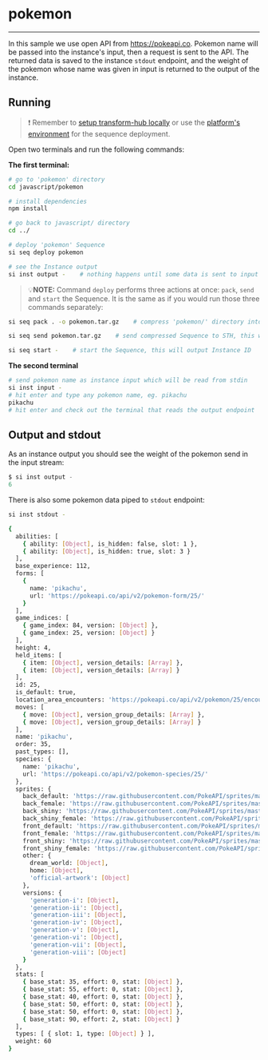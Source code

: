 # pokemon

___

In this sample we use open API from <https://pokeapi.co>. Pokemon name will be passed into the instance's input, then a request is sent to the API. The returned data is saved to the instance `stdout` endpoint, and the weight of the pokemon whose name was given in input is returned to the output of the instance.

## Running

> ❗ Remember to [setup transform-hub locally](https://docs.scramjet.org/transform-hub/installation) or use the [platform's environment](https://docs.scramjet.org/platform/get-started/) for the sequence deployment.

Open two terminals and run the following commands:

**The first terminal:**

```bash
# go to 'pokemon' directory
cd javascript/pokemon

# install dependencies
npm install

# go back to javascript/ directory
cd ../

# deploy 'pokemon' Sequence
si seq deploy pokemon

# see the Instance output
si inst output -    # nothing happens until some data is sent to input
```

> 💡**NOTE:** Command `deploy` performs three actions at once: `pack`, `send` and `start` the Sequence. It is the same as if you would run those three commands separately:

```bash
si seq pack . -o pokemon.tar.gz    # compress 'pokemon/' directory into file named 'pokemon.tar.gz'

si seq send pokemon.tar.gz    # send compressed Sequence to STH, this will output Sequence ID

si seq start -    # start the Sequence, this will output Instance ID
```

**The second terminal**

```bash
# send pokemon name as instance input which will be read from stdin
si inst input -
# hit enter and type any pokemon name, eg. pikachu
pikachu
# hit enter and check out the terminal that reads the output endpoint
```

## Output and stdout

As an instance output you should see the weight of the pokemon send in the input stream:

```js
$ si inst output -
6
```

There is also some pokemon data piped to `stdout` endpoint:

```bash
si inst stdout -
```

```bash
{
  abilities: [
    { ability: [Object], is_hidden: false, slot: 1 },
    { ability: [Object], is_hidden: true, slot: 3 }
  ],
  base_experience: 112,
  forms: [
    {
      name: 'pikachu',
      url: 'https://pokeapi.co/api/v2/pokemon-form/25/'
    }
  ],
  game_indices: [
    { game_index: 84, version: [Object] },
    { game_index: 25, version: [Object] }
  ],
  height: 4,
  held_items: [
    { item: [Object], version_details: [Array] },
    { item: [Object], version_details: [Array] }
  ],
  id: 25,
  is_default: true,
  location_area_encounters: 'https://pokeapi.co/api/v2/pokemon/25/encounters',
  moves: [
    { move: [Object], version_group_details: [Array] },
    { move: [Object], version_group_details: [Array] }
  ],
  name: 'pikachu',
  order: 35,
  past_types: [],
  species: {
    name: 'pikachu',
    url: 'https://pokeapi.co/api/v2/pokemon-species/25/'
  },
  sprites: {
    back_default: 'https://raw.githubusercontent.com/PokeAPI/sprites/master/sprites/pokemon/back/25.png',
    back_female: 'https://raw.githubusercontent.com/PokeAPI/sprites/master/sprites/pokemon/back/female/25.png',
    back_shiny: 'https://raw.githubusercontent.com/PokeAPI/sprites/master/sprites/pokemon/back/shiny/25.png',
    back_shiny_female: 'https://raw.githubusercontent.com/PokeAPI/sprites/master/sprites/pokemon/back/shiny/female/25.png',
    front_default: 'https://raw.githubusercontent.com/PokeAPI/sprites/master/sprites/pokemon/25.png',
    front_female: 'https://raw.githubusercontent.com/PokeAPI/sprites/master/sprites/pokemon/female/25.png',
    front_shiny: 'https://raw.githubusercontent.com/PokeAPI/sprites/master/sprites/pokemon/shiny/25.png',
    front_shiny_female: 'https://raw.githubusercontent.com/PokeAPI/sprites/master/sprites/pokemon/shiny/female/25.png',
    other: {
      dream_world: [Object],
      home: [Object],
      'official-artwork': [Object]
    },
    versions: {
      'generation-i': [Object],
      'generation-ii': [Object],
      'generation-iii': [Object],
      'generation-iv': [Object],
      'generation-v': [Object],
      'generation-vi': [Object],
      'generation-vii': [Object],
      'generation-viii': [Object]
    }
  },
  stats: [
    { base_stat: 35, effort: 0, stat: [Object] },
    { base_stat: 55, effort: 0, stat: [Object] },
    { base_stat: 40, effort: 0, stat: [Object] },
    { base_stat: 50, effort: 0, stat: [Object] },
    { base_stat: 50, effort: 0, stat: [Object] },
    { base_stat: 90, effort: 2, stat: [Object] }
  ],
  types: [ { slot: 1, type: [Object] } ],
  weight: 60
}
```
